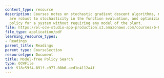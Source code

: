 ```yaml
---
content_type: resource
description: Courses notes on stochastic gradient descent algorithms, methods that
  are robust to stochasticity in the function evaluation, and optimizing a control
  policy for a system without requiring any model of the plant.
file: https://ol-ocw-studio-app-production.s3.amazonaws.com/courses/6-832-underactuated-robotics-spring-2009/918e59f4891fe97708b6aed1e4112a4f_MIT6_832s09_read_ch17.pdf
file_type: application/pdf
learning_resource_types:
- Readings
parent_title: Readings
parent_type: CourseSection
resourcetype: Document
title: Model-free Policy Search
type: OCWFile
uid: 918e59f4-891f-e977-08b6-aed1e4112a4f
---
```

